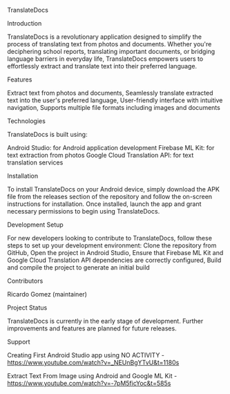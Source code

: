 TranslateDocs

Introduction

TranslateDocs is a revolutionary application designed to simplify the process of translating text from photos and documents. Whether you're deciphering school reports, translating important documents, or bridging language barriers in everyday life, TranslateDocs empowers users to effortlessly extract and translate text into their preferred language.

Features

Extract text from photos and documents, Seamlessly translate extracted text into the user's preferred language, User-friendly interface with intuitive navigation, Supports multiple file formats including images and documents

Technologies

TranslateDocs is built using:

Android Studio: for Android application development
Firebase ML Kit: for text extraction from photos
Google Cloud Translation API: for text translation services

Installation

To install TranslateDocs on your Android device, simply download the APK file from the releases section of the repository and follow the on-screen instructions for installation. Once installed, launch the app and grant necessary permissions to begin using TranslateDocs.

Development Setup

For new developers looking to contribute to TranslateDocs, follow these steps to set up your development environment:
Clone the repository from GitHub, Open the project in Android Studio, Ensure that Firebase ML Kit and Google Cloud Translation API dependencies are correctly configured, Build and compile the project to generate an initial build

Contributors

Ricardo Gomez (maintainer)

Project Status

TranslateDocs is currently in the early stage of development. Further improvements and features are planned for future releases.

Support

Creating First Android Studio app using NO ACTIVITY - https://www.youtube.com/watch?v=_NEUnBgYTvU&t=1180s

Extract Text From Image using Android and Google ML Kit - https://www.youtube.com/watch?v=-7pM5ficYoc&t=585s
